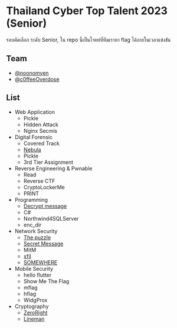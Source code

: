 # Thailand Cyber Top Talent 2023 (Senior)

รอบคัดเลือก ระดับ Senior, ใน repo นี้เป็นโจทย์ที่ทีมเราหา flag ได้ภายในเวลาแข่งขัน

## Team

- [@noonomyen](https://github.com/noonomyen)
- [@c0ffeeOverdose](https://github.com/c0ffeeOverdose)

## List

- Web Application
  - Pickle
  - Hidden Attack
  - Nginx Secmis
- Digital Forensic
  - Covered Track
  - [Nebula](./nebula.md)
  - Pickle
  - 3rd Tier Assignment
- Reverse Engineering & Pwnable
  - Read
  - Reverse CTF
  - CryptoLockerMe
  - PRINT
- Programming
  - [Decrypt message](./decrypt-message.md)
  - C#
  - Northwind4SQLServer
  - enc_dir
- Network Security
  - [The puzzle](./the-puzzle.md)
  - [Secret Message](./secret-message.md)
  - MitM
  - [xfil](./xfil.md)
  - [SOMEWHERE](./secret-message.md)
- Mobile Security
  - hello flutter
  - Show Me The Flag
  - mflag
  - hflag
  - WidgProx
- Cryptography
  - [ZeroRight](./zero-right.md)
  - [Lineman](./lineman.md)
